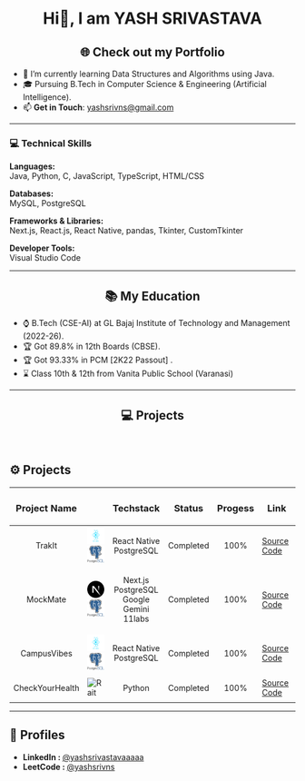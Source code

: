 
<h1 align="center"> Hi👋, I am YASH SRIVASTAVA</h1>

<div align="center">
  <h2>
    <a href="https://portfolio-five-ashen-57.vercel.app/"  style="text-decoration: none; color: inherit;">
      🌐 Check out my Portfolio
    </a>
  </h2>
</div>


- 🌱 I’m currently learning Data Structures and Algorithms using Java.  
- 🎓 Pursuing B.Tech in Computer Science & Engineering (Artificial Intelligence).  
- 📫 **Get in Touch**: yashsrivns@gmail.com

---

### 💻 Technical Skills

**Languages:**  
Java, Python, C, JavaScript, TypeScript, HTML/CSS  

**Databases:**  
MySQL, PostgreSQL  

**Frameworks & Libraries:**  
Next.js, React.js, React Native, pandas, Tkinter, CustomTkinter  

**Developer Tools:**  
Visual Studio Code  

---



<h2 align="center">📚 My Education </h2>

- ⌚ B.Tech (CSE-AI) at GL Bajaj Institute of Technology and Management (2022-26).
- 🏆 Got 89.8% in 12th Boards (CBSE).
- 🏆 Got 93.33% in PCM [2K22 Passout] .
- ⌛ Class 10th & 12th from Vanita Public School (Varanasi)

---

<h2 align = "center">💻 Projects  </h2>

<br>

<h2>⚙️ Projects  </h2>

| <h3>Project Name</h3> | | <h3>Techstack</h3> | <h3>Status</h3> | <h3>Progess</h3> | <h3>Link</h3> |
|-----------|-----------|-----------|-----------|-----------|-----------|
|  <p align = "center">TrakIt</p> |<img src="https://raw.githubusercontent.com/yashsrivastavaaa/yashsrivastavaaa/refs/heads/main/Images/react-native.png" alt="Rait" width="30" height="30"/>      <img src="https://raw.githubusercontent.com/yashsrivastavaaa/yashsrivastavaaa/refs/heads/main/Images/postgres.png" alt="Rait" width="30" height="30"/> | <p align = "center">React Native<br>PostgreSQL</p>| <p align = “center”> Completed </p> | <p align = "center">100%</p>|[Source Code](https://github.com/yashsrivastavaaa/TrakIt)|
|  <p align = "center">MockMate</p> |<img src="https://raw.githubusercontent.com/yashsrivastavaaa/yashsrivastavaaa/refs/heads/main/Images/nextjs.png" alt="Rait" width="30" height="30"/>      <img src="https://raw.githubusercontent.com/yashsrivastavaaa/yashsrivastavaaa/refs/heads/main/Images/postgres.png" alt="Rait" width="30" height="30"/> | <p align = "center">Next.js<br>PostgreSQL<br>Google Gemini<br>11labs</p>| <p align = “center”> Completed </p> | <p align = "center">100%</p>|[Source Code](https://github.com/yashsrivastavaaa/MockMate)|
|  <p align = "center">CampusVibes</p> |<img src="https://raw.githubusercontent.com/yashsrivastavaaa/yashsrivastavaaa/refs/heads/main/Images/react-native.png" alt="Rait" width="30" height="30"/>      <img src="https://raw.githubusercontent.com/yashsrivastavaaa/yashsrivastavaaa/refs/heads/main/Images/postgres.png" alt="Rait" width="30" height="30"/> | <p align = "center">React Native<br>PostgreSQL</p>| <p align = “center”> Completed </p> | <p align = "center">100%</p>|[Source Code](https://github.com/yashsrivastavaaa/CampusVibes)|
| <p align = "center">CheckYourHealth</p> |<img src="https://w7.pngwing.com/pngs/447/294/png-transparent-python-javascript-logo-clojure-python-logo-blue-angle-text-thumbnail.png" alt="Rait" align="center" width="30" height="30"/>|<p align = "center">Python</p>| <p align = “center”> Completed </p>|<p align = "center">100%</p>|[Source Code](https://github.com/yashsrivastavaaa/CheckYourHealth)|

<be>

---
<section id="profiles">
  <h2>🔗 Profiles</h2>
  <ul>
    <li>
      <strong>LinkedIn : </strong>
      <a href="https://www.linkedin.com/in/yashsrivastavaaaaa/" target="_blank">@yashsrivastavaaaaa</a>
    </li>
    <li>
      <strong>LeetCode : </strong>
      <a href="https://leetcode.com/u/yashsrivns/" target="_blank">@yashsrivns</a>
    </li>
  </ul>
</section>


